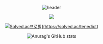 <div align="center">

![header](https://capsule-render.vercel.app/api?type=waving&color=random&height=300&section=header&text=SangNamJa%20JAEYUN&fontSize=85)

<a href="https://www.instagram.com/answodbs83/" target="_blank"><img src="https://img.shields.io/badge/INSTAGRAM-E4400F?style=flat-square&logo=Instagram&logoColor=white"/>



![Solved.ac프로필](http://mazassumnida.wtf/api/v2/generate_badge?boj=tenedict)](https://solved.ac/tenedict)



![Anurag's GitHub stats](https://github-readme-stats.vercel.app/api?username=tenedict&theme=swift&show_icons=true)

</div>